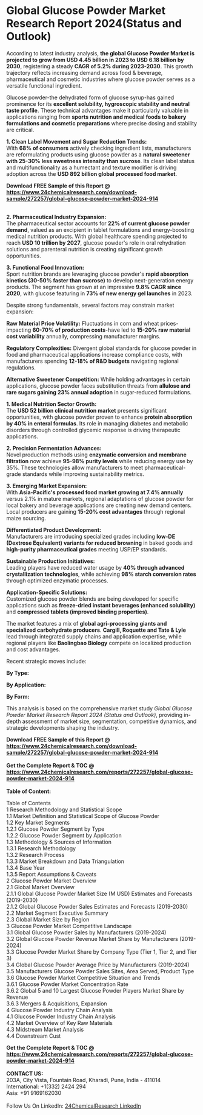 <h1>Global Glucose Powder Market Research Report 2024(Status and Outlook)</h1><p>According to latest industry analysis, <strong>the global Glucose Powder Market is projected to grow from USD 4.45 billion in 2023 to USD 6.18 billion by 2030</strong>, registering a steady <strong>CAGR of 5.2% during 2023-2030</strong>. This growth trajectory reflects increasing demand across food &amp; beverage, pharmaceutical and cosmetic industries where glucose powder serves as a versatile functional ingredient.</p><p>Glucose powder-the dehydrated form of glucose syrup-has gained prominence for its <strong>excellent solubility, hygroscopic stability and neutral taste profile</strong>. These technical advantages make it particularly valuable in applications ranging from <strong>sports nutrition and medical foods to bakery formulations and cosmetic preparations</strong> where precise dosing and stability are critical.</p><p><strong>1. Clean Label Movement and Sugar Reduction Trends:</strong><br>
With <strong>68% of consumers</strong> actively checking ingredient lists, manufacturers are reformulating products using glucose powder as a <strong>natural sweetener with 25-30% less sweetness intensity than sucrose</strong>. Its clean label status and multifunctionality as a humectant and texture modifier is driving adoption across the <strong>USD 892 billion global processed food market</strong>.</p><div><b>Download FREE Sample of this Report @ 
            <a href="https://www.24chemicalresearch.com/download-sample/272257/global-glucose-powder-market-2024-914">
            https://www.24chemicalresearch.com/download-sample/272257/global-glucose-powder-market-2024-914</a></b></div><br><p><strong>2. Pharmaceutical Industry Expansion:</strong><br>
The pharmaceutical sector accounts for <strong>22% of current glucose powder demand</strong>, valued as an excipient in tablet formulations and energy-boosting medical nutrition products. With global healthcare spending projected to reach <strong>USD 10 trillion by 2027</strong>, glucose powder's role in oral rehydration solutions and parenteral nutrition is creating significant growth opportunities.</p><p><strong>3. Functional Food Innovation:</strong><br>
Sport nutrition brands are leveraging glucose powder's <strong>rapid absorption kinetics (30-50% faster than sucrose)</strong> to develop next-generation energy products. The segment has grown at an impressive <strong>9.8% CAGR since 2020</strong>, with glucose featuring in <strong>73% of new energy gel launches</strong> in 2023.</p><p>Despite strong fundamentals, several factors may constrain market expansion:</p><p><strong>Raw Material Price Volatility:</strong> Fluctuations in corn and wheat prices-impacting <strong>60-70% of production costs</strong>-have led to <strong>15-20% raw material cost variability</strong> annually, compressing manufacturer margins.</p><p><strong>Regulatory Complexities:</strong> Divergent global standards for glucose powder in food and pharmaceutical applications increase compliance costs, with manufacturers spending <strong>12-18% of R&amp;D budgets</strong> navigating regional regulations.</p><p><strong>Alternative Sweetener Competition:</strong> While holding advantages in certain applications, glucose powder faces substitution threats from <strong>allulose and rare sugars gaining 23% annual adoption</strong> in sugar-reduced formulations.</p><p><strong>1. Medical Nutrition Sector Growth:</strong><br>
The <strong>USD 52 billion clinical nutrition market</strong> presents significant opportunities, with glucose powder proven to enhance <strong>protein absorption by 40% in enteral formulas</strong>. Its role in managing diabetes and metabolic disorders through controlled glycemic response is driving therapeutic applications.</p><p><strong>2. Precision Fermentation Advances:</strong><br>
Novel production methods using <strong>enzymatic conversion and membrane filtration</strong> now achieve <strong>95-98% purity levels</strong> while reducing energy use by 35%. These technologies allow manufacturers to meet pharmaceutical-grade standards while improving sustainability metrics.</p><p><strong>3. Emerging Market Expansion:</strong><br>
With <strong>Asia-Pacific's processed food market growing at 7.4% annually</strong> versus 2.1% in mature markets, regional adaptations of glucose powder for local bakery and beverage applications are creating new demand centers. Local producers are gaining <strong>15-20% cost advantages</strong> through regional maize sourcing.</p><p><strong>Differentiated Product Development:</strong><br>
    Manufacturers are introducing specialized grades including <strong>low-DE (Dextrose Equivalent) variants for reduced browning</strong> in baked goods and <strong>high-purity pharmaceutical grades</strong> meeting USP/EP standards.</p><p><strong>Sustainable Production Initiatives:</strong><br>
    Leading players have reduced water usage by <strong>40% through advanced crystallization technologies</strong>, while achieving <strong>98% starch conversion rates</strong> through optimized enzymatic processes.</p><p><strong>Application-Specific Solutions:</strong><br>
    Customized glucose powder blends are being developed for specific applications such as <strong>freeze-dried instant beverages (enhanced solubility)</strong> and <strong>compressed tablets (improved binding properties)</strong>.</p><p>The market features a mix of <strong>global agri-processing giants and specialized carbohydrate producers</strong>. <strong>Cargill, Roquette and Tate &amp; Lyle</strong> lead through integrated supply chains and application expertise, while regional players like <strong>Baolingbao Biology</strong> compete on localized production and cost advantages.</p><p>Recent strategic moves include:</p><p><strong>By Type:</strong></p><p><strong>By Application:</strong></p><p><strong>By Form:</strong></p><p>This analysis is based on the comprehensive market study <em>Global Glucose Powder Market Research Report 2024 (Status and Outlook)</em>, providing in-depth assessment of market size, segmentation, competitive dynamics, and strategic developments shaping the industry.</p><div><b>Download FREE Sample of this Report @ 
            <a href="https://www.24chemicalresearch.com/download-sample/272257/global-glucose-powder-market-2024-914">
            https://www.24chemicalresearch.com/download-sample/272257/global-glucose-powder-market-2024-914</a></b></div><br><div><b>Get the Complete Report & TOC @ 
            <a href="https://www.24chemicalresearch.com/reports/272257/global-glucose-powder-market-2024-914">
            https://www.24chemicalresearch.com/reports/272257/global-glucose-powder-market-2024-914</a></b></div><br>
            <b>Table of Content:</b><p>Table of Contents<br />
1 Research Methodology and Statistical Scope<br />
1.1 Market Definition and Statistical Scope of Glucose Powder<br />
1.2 Key Market Segments<br />
1.2.1 Glucose Powder Segment by Type<br />
1.2.2 Glucose Powder Segment by Application<br />
1.3 Methodology & Sources of Information<br />
1.3.1 Research Methodology<br />
1.3.2 Research Process<br />
1.3.3 Market Breakdown and Data Triangulation<br />
1.3.4 Base Year<br />
1.3.5 Report Assumptions & Caveats<br />
2 Glucose Powder Market Overview<br />
2.1 Global Market Overview<br />
2.1.1 Global Glucose Powder Market Size (M USD) Estimates and Forecasts (2019-2030)<br />
2.1.2 Global Glucose Powder Sales Estimates and Forecasts (2019-2030)<br />
2.2 Market Segment Executive Summary<br />
2.3 Global Market Size by Region<br />
3 Glucose Powder Market Competitive Landscape<br />
3.1 Global Glucose Powder Sales by Manufacturers (2019-2024)<br />
3.2 Global Glucose Powder Revenue Market Share by Manufacturers (2019-2024)<br />
3.3 Glucose Powder Market Share by Company Type (Tier 1, Tier 2, and Tier 3)<br />
3.4 Global Glucose Powder Average Price by Manufacturers (2019-2024)<br />
3.5 Manufacturers Glucose Powder Sales Sites, Area Served, Product Type<br />
3.6 Glucose Powder Market Competitive Situation and Trends<br />
3.6.1 Glucose Powder Market Concentration Rate<br />
3.6.2 Global 5 and 10 Largest Glucose Powder Players Market Share by Revenue<br />
3.6.3 Mergers & Acquisitions, Expansion<br />
4 Glucose Powder Industry Chain Analysis<br />
4.1 Glucose Powder Industry Chain Analysis<br />
4.2 Market Overview of Key Raw Materials<br />
4.3 Midstream Market Analysis<br />
4.4 Downstream Cust</p><div><b>Get the Complete Report & TOC @ 
            <a href="https://www.24chemicalresearch.com/reports/272257/global-glucose-powder-market-2024-914">
            https://www.24chemicalresearch.com/reports/272257/global-glucose-powder-market-2024-914</a></b></div><br><b>CONTACT US:</b><br>
            203A, City Vista, Fountain Road, Kharadi, Pune, India - 411014<br>
            International: +1(332) 2424 294<br>
            Asia: +91 9169162030 <br><br>
            Follow Us On LinkedIn: <a href="https://www.linkedin.com/company/24chemicalresearch/">24ChemicalResearch LinkedIn</a>